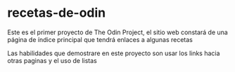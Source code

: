 # recetas-de-odin
Este es el primer proyecto de The Odin Project, el sitio web constará de una página de índice principal que tendrá enlaces a algunas recetas

Las habilidades que demostrare en este proyecto son usar los links hacia otras paginas y el uso de listas